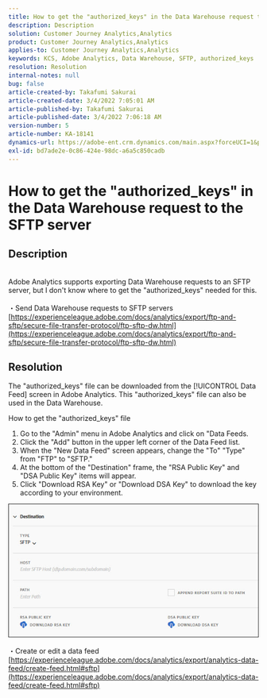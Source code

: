 ```yaml
---
title: How to get the "authorized_keys" in the Data Warehouse request to the SFTP server
description: Description
solution: Customer Journey Analytics,Analytics
product: Customer Journey Analytics,Analytics
applies-to: Customer Journey Analytics,Analytics
keywords: KCS, Adobe Analytics, Data Warehouse, SFTP, authorized_keys
resolution: Resolution
internal-notes: null
bug: false
article-created-by: Takafumi Sakurai
article-created-date: 3/4/2022 7:05:01 AM
article-published-by: Takafumi Sakurai
article-published-date: 3/4/2022 7:06:18 AM
version-number: 5
article-number: KA-18141
dynamics-url: https://adobe-ent.crm.dynamics.com/main.aspx?forceUCI=1&pagetype=entityrecord&etn=knowledgearticle&id=ba13bc65-899b-ec11-b400-00224805a4ef
exl-id: bd7ade2e-0c86-424e-98dc-a6a5c850cadb
---
```

# How to get the "authorized_keys" in the Data Warehouse request to the SFTP server

## Description

<br>Adobe Analytics supports exporting Data Warehouse requests to an SFTP server, but I don't know where to get the "authorized_keys" needed for this.<br><br>
・Send Data Warehouse requests to SFTP servers
[https://experienceleague.adobe.com/docs/analytics/export/ftp-and-sftp/secure-file-transfer-protocol/ftp-sftp-dw.html](https://experienceleague.adobe.com/docs/analytics/export/ftp-and-sftp/secure-file-transfer-protocol/ftp-sftp-dw.html)

## Resolution


The "authorized_keys" file can be downloaded from the [!UICONTROL Data Feed] screen in Adobe Analytics. This "authorized_keys" file can also be used in the Data Warehouse.

How to get the "authorized_keys" file

1. Go to the "Admin" menu in Adobe Analytics and click on "Data Feeds.
2. Click the "Add" button in the upper left corner of the Data Feed list.
3. When the "New Data Feed" screen appears, change the "To"  "Type" from "FTP" to "SFTP."
4. At the bottom of the "Destination" frame, the "RSA Public Key" and "DSA Public Key" items will appear.
5. Click "Download RSA Key" or "Download DSA Key" to download the key according to your environment.


![](assets/50e37472-899b-ec11-b400-00224805a4ef.png)

・Create or edit a data feed
[https://experienceleague.adobe.com/docs/analytics/export/analytics-data-feed/create-feed.html#sftp](https://experienceleague.adobe.com/docs/analytics/export/analytics-data-feed/create-feed.html#sftp)
